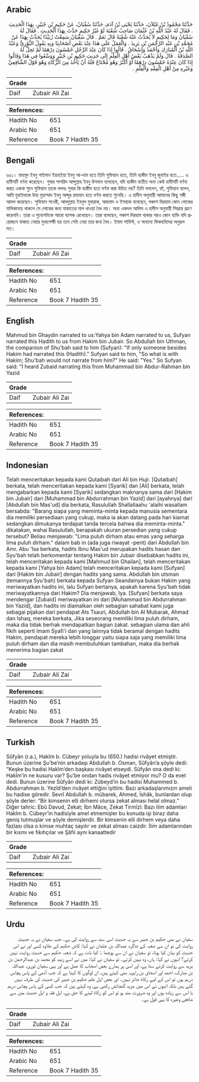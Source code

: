 ## Arabic


<div dir="rtl" lang="ar" style={{fontSize:'larger',backgroundColor:'#f8f9fa',padding:20}}>
حَدَّثَنَا مَحْمُودُ بْنُ غَيْلاَنَ، حَدَّثَنَا يَحْيَى بْنُ آدَمَ، حَدَّثَنَا سُفْيَانُ، عَنْ حَكِيمِ بْنِ جُبَيْرٍ، بِهَذَا الْحَدِيثِ ‏.‏ فَقَالَ لَهُ عَبْدُ اللَّهِ بْنُ عُثْمَانَ صَاحِبُ شُعْبَةَ لَوْ غَيْرُ حَكِيمٍ حَدَّثَ بِهَذَا الْحَدِيثِ ‏.‏ فَقَالَ لَهُ سُفْيَانُ وَمَا لِحَكِيمٍ لاَ يُحَدِّثُ عَنْهُ شُعْبَةُ قَالَ نَعَمْ ‏.‏ قَالَ سُفْيَانُ سَمِعْتُ زُبَيْدًا يُحَدِّثُ بِهَذَا عَنْ مُحَمَّدِ بْنِ عَبْدِ الرَّحْمَنِ بْنِ يَزِيدَ ‏.‏ وَالْعَمَلُ عَلَى هَذَا عِنْدَ بَعْضِ أَصْحَابِنَا وَبِهِ يَقُولُ الثَّوْرِيُّ وَعَبْدُ اللَّهِ بْنُ الْمُبَارَكِ وَأَحْمَدُ وَإِسْحَاقُ ‏.‏ قَالُوا إِذَا كَانَ عِنْدَ الرَّجُلِ خَمْسُونَ دِرْهَمًا لَمْ تَحِلَّ لَهُ الصَّدَقَةُ ‏.‏ قَالَ وَلَمْ يَذْهَبْ بَعْضُ أَهْلِ الْعِلْمِ إِلَى حَدِيثِ حَكِيمِ بْنِ جُبَيْرٍ وَوَسَّعُوا فِي هَذَا وَقَالُوا إِذَا كَانَ عِنْدَهُ خَمْسُونَ دِرْهَمًا أَوْ أَكْثَرُ وَهُوَ مُحْتَاجٌ فَلَهُ أَنْ يَأْخُذَ مِنَ الزَّكَاةِ وَهُوَ قَوْلُ الشَّافِعِيِّ وَغَيْرِهِ مِنْ أَهْلِ الْفِقْهِ وَالْعِلْمِ ‏.‏
</div>
<div style={{backgroundColor:'#f8f9fa',padding:20, marginBottom: 10}}><table> <thead> <tr> <th>Grade</th> <th></th> </tr> </thead> <tbody> <tr><td>Daif</td><td>Zubair Ali Zai</td></tr></tbody></table><table> <thead> <tr> <th>References:</th> <th></th> </tr> </thead> <tbody><tr><td>Hadith No</td><td>651</td></tr><tr><td>Arabic No</td><td>651</td></tr><tr><td>Reference</td><td>Book 7 Hadith 35</td></tr></tbody></table></div>

## Bengali


<div dir="ltr" lang="bn" style={{fontSize:'larger',backgroundColor:'#f8f9fa',padding:20}}>
৬৫১। মাহমূদ ইবনু গাইলান ইয়াহইয়া ইবনু আ-দাম হতে তিনি সুফিয়ান হতে, তিনি হাকীম ইবনু জুবাইর হতে..... এ হাদীসটি বর্ণনা করেছেন। শুবার শাগরিদ আব্দুল্লাহ ইবনু উসমান বলেছেন, যদি হাকীম ব্যতীত অন্য কেউ হাদীসটি বর্ণনা করত একথা শুনে সুফিয়ান তাকে বললঃ শুবার কি হাকীম হতে বর্ণনা করা উচিত নয়? তিনি বললেন, হ্যাঁ, সুফিয়ান বলেন, আমি যুবাইদাকে উহা মুহাম্মাদ ইবনু আব্দুর রাহমান হতে বর্ণনা করতে শুনেছি। এ হাদীস অনুযায়ী আমাদের কিছু সঙ্গী আমল করেছেন। সুফিয়ান সাওরী, আবদুল্লাহ ইবনুল মুবারাক, আহমাদ ও ইসহাক বলেছেন, পঞ্চাশ দিরহাম কোন লোকের মালিকানায় থাকলে সে লোকের জন্য যাকাতের মাল খাওয়া বৈধ নয়। অন্য একদল আলিম এ হাদীস অনুযায়ী সিদ্ধান্ত গ্রহণ করেননি। তারা এ সুযোগটাকে আরো ব্যাপক রেখেছেন। তারা বলেছেন, পঞ্চাশ দিরহাম থাকার পরও কোন ব্যক্তি যদি প্রয়োজনে যাকাত নেয়ার মুখাপেক্ষী হয় তবে সেটা নেয়া তার জন্য বৈধ। ইমাম শাফিঈ, ও অন্যান্য ফিকহবিদের অনুরূপ মত।
</div>
<div style={{backgroundColor:'#f8f9fa',padding:20, marginBottom: 10}}><table> <thead> <tr> <th>Grade</th> <th></th> </tr> </thead> <tbody> <tr><td>Daif</td><td>Zubair Ali Zai</td></tr></tbody></table><table> <thead> <tr> <th>References:</th> <th></th> </tr> </thead> <tbody><tr><td>Hadith No</td><td>651</td></tr><tr><td>Arabic No</td><td>651</td></tr><tr><td>Reference</td><td>Book 7 Hadith 35</td></tr></tbody></table></div>

## English


<div dir="ltr" lang="en" style={{fontSize:'larger',backgroundColor:'#f8f9fa',padding:20}}>
Mahmud bin Ghaydin narrated to us:Yahya bin Adam narrated to us, Sufyan narrated this Hadith to us from Hakim bin Jubair. So Abdullah bin Uthman, the companion of Shu'bah said to him (Sufyan): "If only someone besides Hakim had narrated this (Hadith)." Sufyan said to him, "So what is with Hakim; Shu'bah would not narrate from him?" He said: "Yes." So Sufyan said: "I heard Zubaid narrating this from Muhammad bin Abdur-Rahman bin Yazid
</div>
<div style={{backgroundColor:'#f8f9fa',padding:20, marginBottom: 10}}><table> <thead> <tr> <th>Grade</th> <th></th> </tr> </thead> <tbody> <tr><td>Daif</td><td>Zubair Ali Zai</td></tr></tbody></table><table> <thead> <tr> <th>References:</th> <th></th> </tr> </thead> <tbody><tr><td>Hadith No</td><td>651</td></tr><tr><td>Arabic No</td><td>651</td></tr><tr><td>Reference</td><td>Book 7 Hadith 35</td></tr></tbody></table></div>

## Indonesian


<div dir="ltr" lang="id" style={{fontSize:'larger',backgroundColor:'#f8f9fa',padding:20}}>
Telah menceritakan kepada kami Qutaibah dari Ali bin Hujr. [Qutaibah] berkata, telah menceritakan kepada kami [Syarik] dan [Ali] berkata, telah mengabarkan kepada kami [Syarik] sedangkan maknanya sama dari [Hakim bin Jubair] dari [Muhammad bin Abdurrahman bin Yazid] dari [ayahnya] dari [Abdullah bin Mas'ud] dia berkata, Rasulullah Shallallaahu 'alaihi wasallam bersabda: "Barang siapa yang meminta-minta kepada manusia sementara dia memiliki persediaan yang cukup, maka ia akan datang pada hari kiamat sedangkan dimukanya terdapat tanda tercela bahwa dia meminta-minta." dikatakan, wahai Rasulullah, berapakah ukuran persedian yang cukup tersebut? Beliau menjawab: "Lima puluh dirham atau emas yang seharga lima puluh dirham." dalam bab in (ada juga riwayat -pent) dari Abdullah bin Amr. Abu 'Isa berkata, hadits Ibnu Mas'ud merupakan hadits hasan dan Syu'bah telah berkomentar tentang Hakim bin Jubair disebabkan hadits ini, telah menceritakan kepada kami [Mahmud bin Ghailan], telah menceritakan kepada kami [Yahya bin Adam] telah menceritakan kepada kami [Sufyan] dari [Hakim bin Jubair] dengan hadits yang sama. Abdullah bin utsman (temannya Syu'bah) berkata kepada Sufyan Seandainya bukan Hakim yang meriwayatkan hadits ini, lalu Sufyan bertanya, apakah karena Syu'bah tidak meriwayatkannya dari Hakim? Dia menjawab, Iya. [Sufyan] berkata saya mendengar [Zubaid] meriwayatkan ini dari [Muhammad bin Abdurrahman bin Yazid], dan hadits ini diamalkan oleh sebagian sahabat kami juga sebagai pijakan dari pendapat Ats Tsauri, Abdullah bin Al Mubarak, Ahmad dan Ishaq, mereka berkata, Jika seseorang memiliki lima puluh dirham, maka dia tidak berhak mendapatkan bagian zakat. sebagian ulama dan ahli fikih seperti Imam Syafi'i dan yang lainnya tidak beramal dengan hadits Hakim, pendapat mereka lebih longgar yaitu siapa saja yang memiliki lima puluh dirham dan dia masih membutuhkan tambahan, maka dia berhak menerima bagian zakat
</div>
<div style={{backgroundColor:'#f8f9fa',padding:20, marginBottom: 10}}><table> <thead> <tr> <th>Grade</th> <th></th> </tr> </thead> <tbody> <tr><td>Daif</td><td>Zubair Ali Zai</td></tr></tbody></table><table> <thead> <tr> <th>References:</th> <th></th> </tr> </thead> <tbody><tr><td>Hadith No</td><td>651</td></tr><tr><td>Arabic No</td><td>651</td></tr><tr><td>Reference</td><td>Book 7 Hadith 35</td></tr></tbody></table></div>

## Turkish


<div dir="ltr" lang="tr" style={{fontSize:'larger',backgroundColor:'#f8f9fa',padding:20}}>
Sûfyân (r.a.), Hakîm b. Cübeyr yoluyla bu (650.) hadisi rivâyet etmiştir. Bunun üzerine Şu’be’nin arkadaşı Abdullah b. Osman, Sûfyân’a şöyle dedi: “Keşke bu hadisi Hakîm’den başkası rivâyet etseydi. Sûfyân ona dedi ki: Hakîm’in ne kusuru var? Şu’be ondan hadis rivâyet etmiyor mu? O da evet dedi. Bunun üzerine Sûfyân dedi ki: Zübeyd’in bu hadisi Muhammed b. Abdurrahman b. Yezîd’den rivâyet ettiğini işittim. Bazı arkadaşlarımızın ameli bu hadise göredir. Sevrî Abdullah b. mübarek, Ahmed, İshâk, bunlardan olup şöyle derler: “Bir kimsenin elli dirhemi olursa zekat alması helal olmaz.” Diğer tahric: Ebû Davud, Zekat; İbn Mâce, Zekat Tirmîzî: Bazı ilim adamları Hakîm b. Cübeyr’in hadisiyle amel etmemişler bu konuda işi biraz daha geniş tutmuşlar ve şöyle demişlerdir. Bir kimsenin elli dirhem veya daha fazlası olsa o kimse muhtaç sayılır ve zekat alması caizdir. İlim adamlarından bir kısmı ve fıkıhçılar ve Şâfii aynı kanaattedir
</div>
<div style={{backgroundColor:'#f8f9fa',padding:20, marginBottom: 10}}><table> <thead> <tr> <th>Grade</th> <th></th> </tr> </thead> <tbody> <tr><td>Daif</td><td>Zubair Ali Zai</td></tr></tbody></table><table> <thead> <tr> <th>References:</th> <th></th> </tr> </thead> <tbody><tr><td>Hadith No</td><td>651</td></tr><tr><td>Arabic No</td><td>651</td></tr><tr><td>Reference</td><td>Book 7 Hadith 35</td></tr></tbody></table></div>

## Urdu


<div dir="rtl" lang="ur" style={{fontSize:'larger',backgroundColor:'#f8f9fa',padding:20}}>
سفیان نے بھی حکیم بن جبیر سے یہ حدیث اسی سند سے روایت کی ہے۔ جب سفیان نے یہ حدیث روایت کی تو ان سے شعبہ کے شاگرد عبداللہ بن عثمان نے کہا: کاش حکیم کے علاوہ کسی اور نے اس حدیث کو بیان کیا ہوتا، تو سفیان نے ان سے پوچھا ـ: کیا بات ہے کہ شعبہ حکیم سے حدیث روایت نہیں کرتے؟ انہوں نے کہا: ہاں، وہ نہیں کرتے۔ تو سفیان نے کہا: میں نے اسے زبید کو محمد بن عبدالرحمٰن بن یزید سے روایت کرتے سنا ہے، اور اسی پر ہمارے بعض اصحاب کا عمل ہے اور یہی سفیان ثوری، عبداللہ بن مبارک، احمد اور اسحاق بن راہویہ بھی کہتے ہیں، ان لوگوں کا کہنا ہے کہ جب آدمی کے پاس پچاس درہم ہوں تو اس کے لیے زکاۃ جائز نہیں۔ اور بعض اہل علم حکیم بن جبیر کی حدیث کی طرف نہیں گئے ہیں بلکہ انہوں نے اس میں مزید گنجائش رکھی ہے، وہ کہتے ہیں کہ جب کسی کے پاس پچاس درہم یا اس سے زیادہ ہوں اور وہ ضرورت مند ہو تو اس کو زکاۃ لینے کا حق ہے، اہل فقہ و اہل حدیث میں سے شافعی وغیرہ کا یہی قول ہے۔
</div>
<div style={{backgroundColor:'#f8f9fa',padding:20, marginBottom: 10}}><table> <thead> <tr> <th>Grade</th> <th></th> </tr> </thead> <tbody> <tr><td>Daif</td><td>Zubair Ali Zai</td></tr></tbody></table><table> <thead> <tr> <th>References:</th> <th></th> </tr> </thead> <tbody><tr><td>Hadith No</td><td>651</td></tr><tr><td>Arabic No</td><td>651</td></tr><tr><td>Reference</td><td>Book 7 Hadith 35</td></tr></tbody></table></div>
